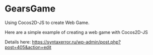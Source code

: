 # GearsGame
Using Cocos2D-JS to create Web Game.

Here are a simple example of creating a web game with Cocos2D-JS

Details here: https://syntaxerror.ru/wp-admin/post.php?post=405&action=edit

